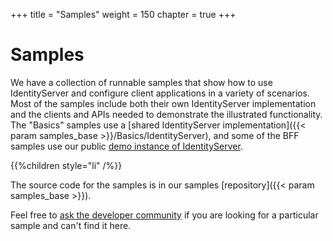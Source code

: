 +++
title = "Samples"
weight = 150
chapter = true
+++

# Samples

We have a collection of runnable samples that show how to use IdentityServer and configure client applications in a variety of scenarios. Most of the samples include both their own IdentityServer implementation and the
clients and APIs needed to demonstrate the illustrated functionality. The "Basics" samples use a [shared IdentityServer implementation]({{< param samples_base >}}/Basics/IdentityServer), and some of the BFF samples use our public [demo instance of IdentityServer](https://demo.duendesoftware.com/).

{{%children style="li" /%}}

The source code for the samples is in our samples [repository]({{< param samples_base >}}).

Feel free to [ask the developer community](https://github.com/DuendeSoftware/community/discussions) if you are looking for a particular sample and can't find it here.
